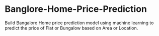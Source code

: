 # Banglore-Home-Price-Prediction
Build Bangalore Home price prediction model using machine learning to predict the price of Flat or Bungalow based on Area or Location.
